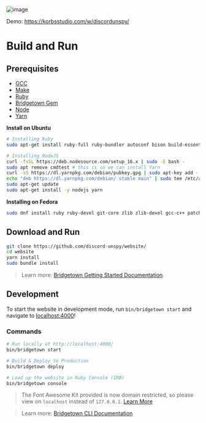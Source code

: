 ![image](https://user-images.githubusercontent.com/51213244/210503145-2e094329-fd96-4b49-bcc0-ba7f73df9005.png)

Demo: https://korbsstudio.com/w/discordunspy/

# Build and Run
## Prerequisites
- [GCC](https://gcc.gnu.org/install/)
- [Make](https://www.gnu.org/software/make/)
- [Ruby](https://www.ruby-lang.org/en/downloads/)
- [Bridgetown Gem](https://rubygems.org/gems/bridgetown)
- [Node](https://nodejs.org)
- [Yarn](https://yarnpkg.com)

**Install on Ubuntu**
```sh
# Installing Ruby
sudo apt-get install ruby-full ruby-bundler autoconf bison build-essential libssl-dev libyaml-dev libreadline6-dev zlib1g-dev libncurses5-dev libffi-dev libgdbm6 libgdbm-dev libdb-dev

# Installing NodeJS
curl -fsSL https://deb.nodesource.com/setup_16.x | sudo -E bash -
sudo apt remove cmdtest # this is so we can install Yarn
curl -sS https://dl.yarnpkg.com/debian/pubkey.gpg | sudo apt-key add -
echo "deb https://dl.yarnpkg.com/debian/ stable main" | sudo tee /etc/apt/sources.list.d/yarn.list
sudo apt-get update
sudo apt-get install -y nodejs yarn
```

**Installing on Fedora**
```sh
sudo dnf install ruby ruby-devel git-core zlib zlib-devel gcc-c++ patch readline-devel libyaml-devel libffi-devel openssl-devel make bzip2 autoconf automake libtool bison curl sqlite-devel nodejs nodejs-devel nodejs-yarn
```

## Download and Run
```sh
git clone https://github.com/discord-unspy/website/
cd website
yarn install
sudo bundle install
```

> Learn more: [Bridgetown Getting Started Documentation](https://www.bridgetownrb.com/docs/).

## Development
To start the website in development mode, run `bin/bridgetown start` and navigate to [localhost:4000](https://localhost:4000/)!

### Commands
```sh
# Run locally at http://localhost:4000/
bin/bridgetown start

# Build & Deploy to Production
bin/bridgetown deploy

# Load up the website in Ruby Console (IRB)
bin/bridgetown console
```

> The Font Awesome Kit provided is now domain restricted, so please view on `localhost` instead of `127.0.0.1`. [Learn More](https://fontawesome.com/v6/docs/web/setup/use-kit#kits-and-pageviews)

> Learn more: [Bridgetown CLI Documentation](https://www.bridgetownrb.com/docs/command-line-usage)
